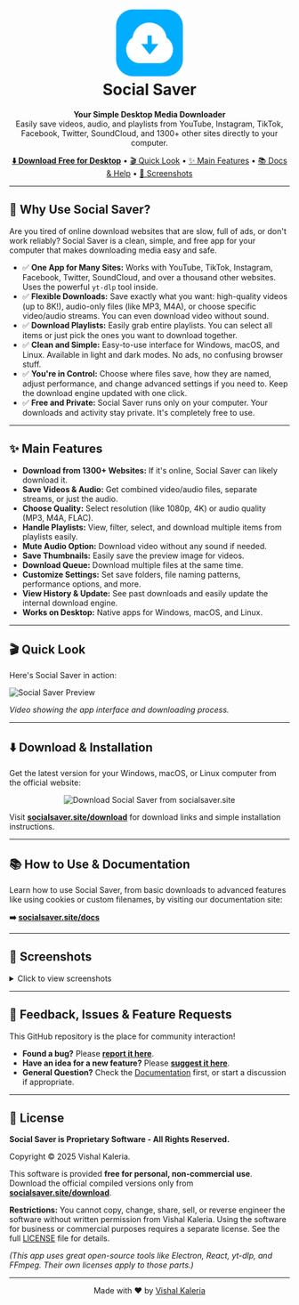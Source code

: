 <h1 align="center">
  <img src="https://raw.githubusercontent.com/VishalKaleria/social-saver/main/public/icons/png/512x512.png" height="120" alt="Social Saver Logo">
  <br>
  Social Saver
</h1>

<p align="center">
  <strong>Your Simple Desktop Media Downloader</strong> <br>
  Easily save videos, audio, and playlists from YouTube, Instagram, TikTok, Facebook, Twitter, SoundCloud, and 1300+ other sites directly to your computer.
</p>

<p align="center">
  <a href="https://socialsaver.site/download"><strong>⬇️ Download Free for Desktop</strong></a> •
  <a href="#-quick-look">🎬 Quick Look</a> •
  <a href="#-main-features">✨ Main Features</a> •
  <a href="https://socialsaver.site/docs">📚 Docs & Help</a> •
  <a href="#-screenshots">📸 Screenshots</a>
</p>

---

## 🤔 Why Use Social Saver?

Are you tired of online download websites that are slow, full of ads, or don't work reliably? Social Saver is a clean, simple, and free app for your computer that makes downloading media easy and safe.

*   ✅ **One App for Many Sites:** Works with YouTube, TikTok, Instagram, Facebook, Twitter, SoundCloud, and over a thousand other websites. Uses the powerful `yt-dlp` tool inside.
*   ✅ **Flexible Downloads:** Save exactly what you want: high-quality videos (up to 8K!), audio-only files (like MP3, M4A), or choose specific video/audio streams. You can even download video without sound.
*   ✅ **Download Playlists:** Easily grab entire playlists. You can select all items or just pick the ones you want to download together.
*   ✅ **Clean and Simple:** Easy-to-use interface for Windows, macOS, and Linux. Available in light and dark modes. No ads, no confusing browser stuff.
*   ✅ **You're in Control:** Choose where files save, how they are named, adjust performance, and change advanced settings if you need to. Keep the download engine updated with one click.
*   ✅ **Free and Private:** Social Saver runs only on your computer. Your downloads and activity stay private. It's completely free to use.

---

## ✨ Main Features

*   **Download from 1300+ Websites:** If it's online, Social Saver can likely download it.
*   **Save Videos & Audio:** Get combined video/audio files, separate streams, or just the audio.
*   **Choose Quality:** Select resolution (like 1080p, 4K) or audio quality (MP3, M4A, FLAC).
*   **Handle Playlists:** View, filter, select, and download multiple items from playlists easily.
*   **Mute Audio Option:** Download video without any sound if needed.
*   **Save Thumbnails:** Easily save the preview image for videos.
*   **Download Queue:** Download multiple files at the same time.
*   **Customize Settings:** Set save folders, file naming patterns, performance options, and more.
*   **View History & Update:** See past downloads and easily update the internal download engine.
*   **Works on Desktop:** Native apps for Windows, macOS, and Linux.

---

## 🎬 Quick Look

Here's Social Saver in action:

![Social Saver Preview](https://raw.githubusercontent.com/VishalKaleria/social-saver/main/public/videos/social-saver-preview.gif)


*Video showing the app interface and downloading process.*

---

## ⬇️ Download & Installation

Get the latest version for your Windows, macOS, or Linux computer from the official website:

<p align="center">
 <a href="https://socialsaver.site/download" style="text-decoration: none;">
    <img src="https://img.shields.io/badge/Download%20Now%20-socialsaver.site-%237C3AED?style=for-the-badge&logo=download&logoColor=white" alt="Download Social Saver from socialsaver.site">
  </a>
</p>

Visit **[socialsaver.site/download](https://socialsaver.site/download)** for download links and simple installation instructions.

---

## 📚 How to Use & Documentation

Learn how to use Social Saver, from basic downloads to advanced features like using cookies or custom filenames, by visiting our documentation site:

**➡️ [socialsaver.site/docs](https://socialsaver.site/docs)**

---

## 📸 Screenshots

<details>
<summary>Click to view screenshots</summary>

*(Screenshots remain the same as your previous version)*

**1. Downloading a Single Video**
![Choosing download options for a single video](https://raw.githubusercontent.com/VishalKaleria/social-saver/main/public/screenshots/downloding-a-video-in-social-saver.png)

**2. Managing Playlist Downloads**
![Managing and downloading items from a playlist](https://raw.githubusercontent.com/VishalKaleria/social-saver/main/public/screenshots/downloading-playlist.png)

**3. Download History Page**
![Viewing the download history page with completed and failed items](https://raw.githubusercontent.com/VishalKaleria/social-saver/main/public/screenshots/download-history-page.png)

**4. Managing the Download Engine (Binaries)**
![Checking and updating the yt-dlp download engine](https://raw.githubusercontent.com/VishalKaleria/social-saver/main/public/screenshots/binary-management-page.png)

**5. Application Settings**
![Configuring various application settings like paths, formats, and filenames](https://raw.githubusercontent.com/VishalKaleria/social-saver/main/public/screenshots/social-saver-settings.png)

</details>

---

## 💬 Feedback, Issues & Feature Requests

This GitHub repository is the place for community interaction!

*   **Found a bug?** Please [**report it here**](https://github.com/vishalkaleria/social-saver/issues/new?template=bug_report.md).
*   **Have an idea for a new feature?** Please [**suggest it here**](https://github.com/vishalkaleria/social-saver/issues/new?template=feature_request.md).
*   **General Question?** Check the [Documentation](https://socialsaver.site/docs) first, or start a discussion if appropriate.


---

## 📜 License

**Social Saver is Proprietary Software - All Rights Reserved.**

Copyright © 2025 Vishal Kaleria.

This software is provided **free for personal, non-commercial use**. Download the official compiled versions only from **[socialsaver.site/download](https://socialsaver.site/download)**.

**Restrictions:** You cannot copy, change, share, sell, or reverse engineer the software without written permission from Vishal Kaleria. Using the software for business or commercial purposes requires a separate license. See the full [LICENSE](LICENSE) file for details.

*(This app uses great open-source tools like Electron, React, yt-dlp, and FFmpeg. Their own licenses apply to those parts.)*

---

<p align="center">
  Made with ❤️ by <a href="https://github.com/vishalkaleria">Vishal Kaleria</a>
</p>